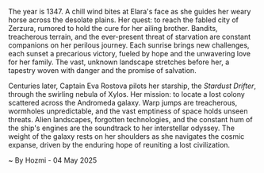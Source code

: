 
The year is 1347.  A chill wind bites at Elara's face as she guides her weary horse across the desolate plains.  Her quest: to reach the fabled city of Zerzura, rumored to hold the cure for her ailing brother.  Bandits, treacherous terrain, and the ever-present threat of starvation are constant companions on her perilous journey.  Each sunrise brings new challenges, each sunset a precarious victory, fueled by hope and the unwavering love for her family.  The vast, unknown landscape stretches before her, a tapestry woven with danger and the promise of salvation.

Centuries later, Captain Eva Rostova pilots her starship, the *Stardust Drifter*, through the swirling nebula of Xylos.  Her mission: to locate a lost colony scattered across the Andromeda galaxy.  Warp jumps are treacherous, wormholes unpredictable, and the vast emptiness of space holds unseen threats.  Alien landscapes, forgotten technologies, and the constant hum of the ship's engines are the soundtrack to her interstellar odyssey.  The weight of the galaxy rests on her shoulders as she navigates the cosmic expanse, driven by the enduring hope of reuniting a lost civilization.

~ By Hozmi - 04 May 2025

